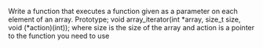 Write a function that executes a function given as a parameter on each element of an array. Prototype; void array_iterator(int *array, size_t size, void (*action)(int)); where size is the size of the array and action is a pointer to the function you need to use
